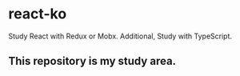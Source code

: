 # react-ko
Study React with Redux or Mobx. 
Additional, Study with TypeScript.

## This repository is my study area.
